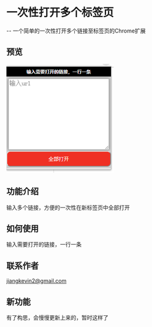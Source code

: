 # 一次性打开多个标签页
--
一个简单的一次性打开多个链接至标签页的Chrome扩展

## 预览

![](image/screenshots.png)

## 功能介绍

输入多个链接，方便的一次性在新标签页中全部打开

## 如何使用

输入需要打开的链接，一行一条

## 联系作者

<a href="mailto:jiangkevin2@gmail.com">jiangkevin2@gmail.com</a>

## 新功能

有了构思，会慢慢更新上来的，暂时这样了